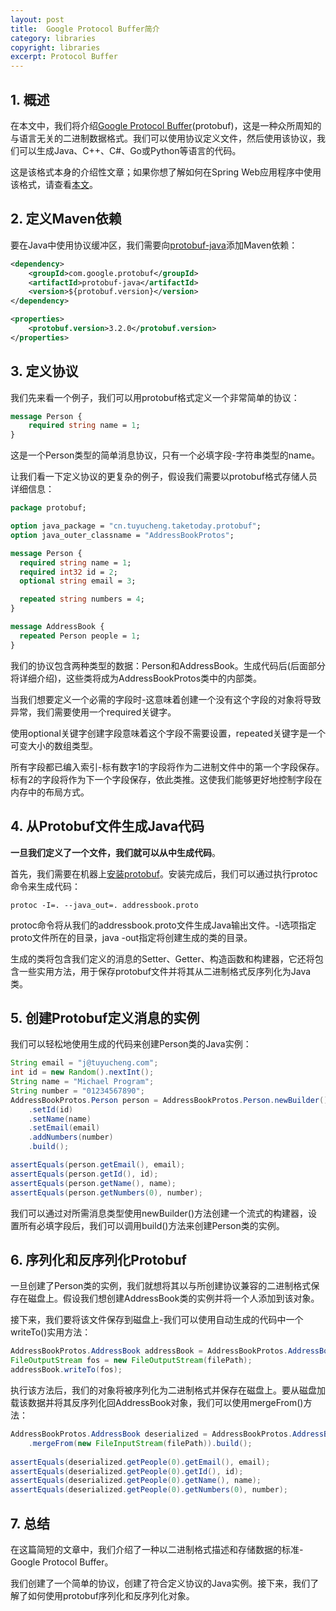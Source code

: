 ```yaml
---
layout: post
title:  Google Protocol Buffer简介
category: libraries
copyright: libraries
excerpt: Protocol Buffer
---
```


## 1. 概述

在本文中，我们将介绍[Google Protocol Buffer](https://developers.google.com/protocol-buffers/)(protobuf)，这是一种众所周知的与语言无关的二进制数据格式。我们可以使用协议定义文件，然后使用该协议，我们可以生成Java、C++、C#、Go或Python等语言的代码。

这是该格式本身的介绍性文章；如果你想了解如何在Spring Web应用程序中使用该格式，请查看[本文](https://www.baeldung.com/spring-rest-api-with-protocol-buffers)。

## 2. 定义Maven依赖

要在Java中使用协议缓冲区，我们需要向[protobuf-java](https://mvnrepository.com/artifact/com.google.protobuf/protobuf-java)添加Maven依赖：

```xml
<dependency>
    <groupId>com.google.protobuf</groupId>
    <artifactId>protobuf-java</artifactId>
    <version>${protobuf.version}</version>
</dependency>

<properties>
    <protobuf.version>3.2.0</protobuf.version>
</properties>
```

## 3. 定义协议

我们先来看一个例子，我们可以用protobuf格式定义一个非常简单的协议：

```protobuf
message Person {
    required string name = 1;
}
```

这是一个Person类型的简单消息协议，只有一个必填字段-字符串类型的name。

让我们看一下定义协议的更复杂的例子，假设我们需要以protobuf格式存储人员详细信息：

```protobuf
package protobuf;

option java_package = "cn.tuyucheng.taketoday.protobuf";
option java_outer_classname = "AddressBookProtos";

message Person {
  required string name = 1;
  required int32 id = 2;
  optional string email = 3;

  repeated string numbers = 4;
}

message AddressBook {
  repeated Person people = 1;
}
```

我们的协议包含两种类型的数据：Person和AddressBook。生成代码后(后面部分将详细介绍)，这些类将成为AddressBookProtos类中的内部类。

当我们想要定义一个必需的字段时-这意味着创建一个没有这个字段的对象将导致异常，我们需要使用一个required关键字。

使用optional关键字创建字段意味着这个字段不需要设置，repeated关键字是一个可变大小的数组类型。

所有字段都已编入索引-标有数字1的字段将作为二进制文件中的第一个字段保存。标有2的字段将作为下一个字段保存，依此类推。这使我们能够更好地控制字段在内存中的布局方式。

## 4. 从Protobuf文件生成Java代码

**一旦我们定义了一个文件，我们就可以从中生成代码**。

首先，我们需要在机器上[安装protobuf](https://github.com/google/protobuf/releases)。安装完成后，我们可以通过执行protoc命令来生成代码：

```shell
protoc -I=. --java_out=. addressbook.proto
```

protoc命令将从我们的addressbook.proto文件生成Java输出文件。-I选项指定proto文件所在的目录，java -out指定将创建生成的类的目录。

生成的类将包含我们定义的消息的Setter、Getter、构造函数和构建器，它还将包含一些实用方法，用于保存protobuf文件并将其从二进制格式反序列化为Java类。

## 5. 创建Protobuf定义消息的实例

我们可以轻松地使用生成的代码来创建Person类的Java实例：

```java
String email = "j@tuyucheng.com";
int id = new Random().nextInt();
String name = "Michael Program";
String number = "01234567890";
AddressBookProtos.Person person = AddressBookProtos.Person.newBuilder()
    .setId(id)
    .setName(name)
    .setEmail(email)
    .addNumbers(number)
    .build();

assertEquals(person.getEmail(), email);
assertEquals(person.getId(), id);
assertEquals(person.getName(), name);
assertEquals(person.getNumbers(0), number);
```

我们可以通过对所需消息类型使用newBuilder()方法创建一个流式的构建器，设置所有必填字段后，我们可以调用build()方法来创建Person类的实例。

## 6. 序列化和反序列化Protobuf

一旦创建了Person类的实例，我们就想将其以与所创建协议兼容的二进制格式保存在磁盘上。假设我们想创建AddressBook类的实例并将一个人添加到该对象。

接下来，我们要将该文件保存到磁盘上-我们可以使用自动生成的代码中一个writeTo()实用方法：

```java
AddressBookProtos.AddressBook addressBook = AddressBookProtos.AddressBook.newBuilder().addPeople(person).build();
FileOutputStream fos = new FileOutputStream(filePath);
addressBook.writeTo(fos);
```

执行该方法后，我们的对象将被序列化为二进制格式并保存在磁盘上。要从磁盘加载该数据并将其反序列化回AddressBook对象，我们可以使用mergeFrom()方法：

```java
AddressBookProtos.AddressBook deserialized = AddressBookProtos.AddressBook.newBuilder()
    .mergeFrom(new FileInputStream(filePath)).build();
 
assertEquals(deserialized.getPeople(0).getEmail(), email);
assertEquals(deserialized.getPeople(0).getId(), id);
assertEquals(deserialized.getPeople(0).getName(), name);
assertEquals(deserialized.getPeople(0).getNumbers(0), number);
```

## 7. 总结

在这篇简短的文章中，我们介绍了一种以二进制格式描述和存储数据的标准-Google Protocol Buffer。

我们创建了一个简单的协议，创建了符合定义协议的Java实例。接下来，我们了解了如何使用protobuf序列化和反序列化对象。